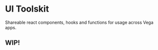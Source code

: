 # UI Toolskit

Shareable react components, hooks and functions for usage across Vega apps.

## WIP!
